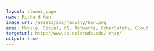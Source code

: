 ```yaml
---
layout: alumni_page
name: Richard Han
image_url: /assets/img/faculty/han.png
area: Mobile, Social, OS, Networks, CyberSafety, Cloud
targeturl: http://www.cs.colorado.edu/~rhan/
output: true
---
```

